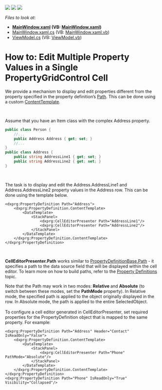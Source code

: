 <!-- default badges list -->
![](https://img.shields.io/endpoint?url=https://codecentral.devexpress.com/api/v1/VersionRange/128655199/22.2.2%2B)
[![](https://img.shields.io/badge/Open_in_DevExpress_Support_Center-FF7200?style=flat-square&logo=DevExpress&logoColor=white)](https://supportcenter.devexpress.com/ticket/details/E5077)
[![](https://img.shields.io/badge/📖_How_to_use_DevExpress_Examples-e9f6fc?style=flat-square)](https://docs.devexpress.com/GeneralInformation/403183)
<!-- default badges end -->
<!-- default file list -->
*Files to look at*:

* **[MainWindow.xaml](./CS/MainWindow.xaml) (VB: [MainWindow.xaml](./VB/MainWindow.xaml))**
* [MainWindow.xaml.cs](./CS/MainWindow.xaml.cs) (VB: [MainWindow.xaml.vb](./VB/MainWindow.xaml.vb))
* [ViewModel.cs](./CS/ViewModel.cs) (VB: [ViewModel.vb](./VB/ViewModel.vb))
<!-- default file list end -->
# How to: Edit Multiple Property Values in a Single PropertyGridControl Cell


<p>We provide a mechanism to display and edit properties different from the property specified in the property definition’s <a href="https://documentation.devexpress.com/#WPF/DevExpressXpfPropertyGridPropertyDefinitionBase_Pathtopic">Path</a>. This can be done using a custom <a href="https://documentation.devexpress.com/#WPF/DevExpressXpfPropertyGridPropertyDefinitionBase_ContentTemplatetopic">ContentTemplate</a>.</p>
<p> </p>
<p>Assume that you have an Item class with the complex Address property.</p>


```cs
public class Person {
    //...
    public Address Address { get; set; }
    //...
}
public class Address {
    public string AddressLine1 { get; set; }
    public string AddressLine2 { get; set; }
}
```


<br>
<p>The task is to display and edit the Address.AddressLine1 and Address.AddressLine2 property values in the Address row. This can be done using the template below.</p>


```xaml
<dxprg:PropertyDefinition Path="Address">
    <dxprg:PropertyDefinition.ContentTemplate>
        <DataTemplate>
            <StackPanel>
                <dxprg:CellEditorPresenter Path="AddressLine1"/>
                <dxprg:CellEditorPresenter Path="AddressLine2"/>
            </StackPanel>
        </DataTemplate>
    </dxprg:PropertyDefinition.ContentTemplate>
</dxprg:PropertyDefinition>
```


<br>
<p><strong>CellEditorPresenter.Path</strong> works similar to <a href="https://documentation.devexpress.com/#WPF/DevExpressXpfPropertyGridPropertyDefinitionBase_Pathtopic">PropertyDefinitionBase.Path</a> - it specifies a path to the data source field that will be displayed within the cell editor. To learn more on how to build paths, refer to the <a href="https://documentation.devexpress.com/#WPF/CustomDocument15521">Property Definitions</a> topic.</p>
<p>Note that the Path may work in two modes: <strong>Relative </strong>and <strong>Absolute</strong> (to switch between these modes, set the <strong>PathMode</strong> property). In Relative mode, the specified path is applied to the object originally displayed in the row. In Absolute mode, the path is applied to the entire SelectedObject.<br><br>To configure a cell editor generated in CellEditorPresenter, set required properties for the PropertyDefinition object that is mapped to the same property. For example:</p>


```xaml
<dxprg:PropertyDefinition Path="Address" Header="Contact" IsReadOnly="False">
    <dxprg:PropertyDefinition.ContentTemplate>
        <DataTemplate>
            <StackPanel>
                <dxprg:CellEditorPresenter Path="Phone" PathMode="Absolute"/>
            </StackPanel>
        </DataTemplate>
    </dxprg:PropertyDefinition.ContentTemplate>
</dxprg:PropertyDefinition>
<dxprg:PropertyDefinition Path="Phone" IsReadOnly="True" Visibility="Collapsed"/>
```



<br/>


